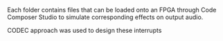 Each folder contains files that can be loaded onto an FPGA through Code Composer Studio to simulate corresponding effects on output audio.

CODEC approach was used to design these interrupts